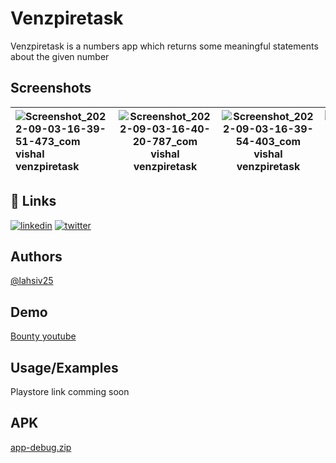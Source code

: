 # Venzpiretask

Venzpiretask is a numbers app which returns some meaningful statements about the given number
## Screenshots
| ![Screenshot_2022-09-03-16-39-51-473_com vishal venzpiretask](https://user-images.githubusercontent.com/97845299/188267894-61ef0058-6ae0-4af5-b5cf-1ee6758f50e3.jpg) | ![Screenshot_2022-09-03-16-40-20-787_com vishal venzpiretask](https://user-images.githubusercontent.com/97845299/188267901-3edc5d1e-9cab-4e80-92f4-fa08b19852c8.jpg)| ![Screenshot_2022-09-03-16-39-54-403_com vishal venzpiretask](https://user-images.githubusercontent.com/97845299/188267920-5c99f959-7065-49e0-8b48-f8229cd05cd6.jpg)|![Screenshot_2022-09-03-16-40-02-969_com vishal venzpiretask](https://user-images.githubusercontent.com/97845299/188267930-c90cbdda-eda2-439c-bf4a-88f06db7afdf.jpg)| ![Screenshot_2022-09-03-16-40-00-042_com vishal venzpiretask](https://user-images.githubusercontent.com/97845299/188267938-95f6c4f7-83a5-4051-a7db-29e2be2f860d.jpg)|
| :---        |    :----:   |    :----:   |    :----:   |          ---: |

## 🔗 Links
[![linkedin](https://img.shields.io/badge/linkedin-0A66C2?style=for-the-badge&logo=linkedin&logoColor=white)](https://www.linkedin.com/in/vishal-b-3738261b7)
[![twitter](https://img.shields.io/badge/instagram-000?style=for-the-badge&logo=instagram&logoColor=white)](https://www.instagram.com/vishal_jr06/)


## Authors

[@lahsiv25](https://www.github.com/lahsiv25)


## Demo

[Bounty youtube](https://youtu.be/57gloftSXPM)


## Usage/Examples

Playstore link comming soon

## APK

[app-debug.zip](https://github.com/lahsiv25/Venzpiretask/files/9484516/app-debug.zip)


